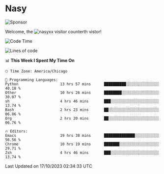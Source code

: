 # Nasy

<!--
<p align="center">
<img height="200" src="https://github-readme-stats.vercel.app/api?username=nasyxx&count_private=true&show_icons=true&theme=dracula&include_all_commits=true"/>
<img height="200" src="https://github-readme-stats.vercel.app/api/top-langs/?username=nasyxx&theme=dracula&hide=html,jupyter+notebook&count_private=true&show_icons=true"/>
</p>

  
----------------
-->

![Sponsor](https://img.shields.io/static/v1.svg?label=Sponsor&message=%E2%9D%A4&logo=GitHub&style=flat&color=pink)
 
Welcome, the ![nasyxx visitor counter](https://count.getloli.com/get/@nasyxx?theme=rule34)th vistor!
 
<!--START_SECTION:waka-->
![Code Time](http://img.shields.io/badge/Code%20Time-3%2C816%20hrs%2012%20mins-blue)

![Lines of code](https://img.shields.io/badge/From%20Hello%20World%20I%27ve%20Written-6.3%20million%20lines%20of%20code-blue)

📊 **This Week I Spent My Time On** 

```text
🕑︎ Time Zone: America/Chicago

💬 Programming Languages: 
Python                   13 hrs 57 mins      ██████████░░░░░░░░░░░░░░░   40.18 % 
Other                    10 hrs 26 mins      ████████░░░░░░░░░░░░░░░░░   30.07 % 
sh                       4 hrs 46 mins       ███░░░░░░░░░░░░░░░░░░░░░░   13.74 % 
Bash                     2 hrs 23 mins       ██░░░░░░░░░░░░░░░░░░░░░░░   06.86 % 
Org                      2 hrs 20 mins       ██░░░░░░░░░░░░░░░░░░░░░░░   06.76 % 

🔥 Editors: 
Emacs                    19 hrs 38 mins      ██████████████░░░░░░░░░░░   56.56 % 
Chrome                   10 hrs 19 mins      ███████░░░░░░░░░░░░░░░░░░   29.71 % 
Zsh                      4 hrs 46 mins       ███░░░░░░░░░░░░░░░░░░░░░░   13.74 % 
```


 Last Updated on 17/10/2023 02:34:33 UTC
<!--END_SECTION:waka-->

<!-- ![visitors](https://visitor-badge.laobi.icu/badge?page_id=nasyxx.nasyxx) -->
